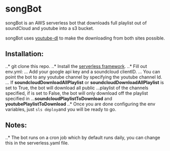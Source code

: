 # songBot

songBot is an AWS serverless bot that downloads full playlist out of soundCloud and youtube into a s3 bucket.

songBot uses [youtube-dl](https://youtube-dl.org/) to make the downloading from both sites possible.

## Installation:

..* git clone this repo.
..* Install the [serverless framework](https://serverless.com/framework/docs/providers/aws/guide/installation/).
..* Fill out env.yml:
... Add your google api key and a soundcloud clientID.
... You can point the bot to any youtube channel by specifying the youtube channel Id.
... If **soundcloudDownloadAllPlaylist** or **soundcloudDownloadAllPlaylist** is set to True, the bot will download all public ...playlist of the channels specified, if is set to False, the bot will only download off the playlist specified in ...**soundcloudPlaylistToDownload** and **youtubePlaylistToDownload**
..* Once you are done configuring the env variables, just `sls dèploy`and you will be ready to go.

## Notes:

..* The bot runs on a cron job which by default runs daily, you can change this in the serverless.yaml file.
